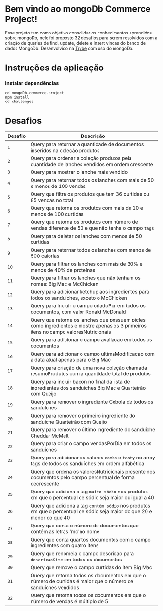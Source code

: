 # Bem vindo ao mongoDb Commerce Project!
Esse projeto tem como objetivo consolidar os conhecimentos aprendidos sobre mongoDb, nele foi proposto 32 desafios para serem resolvidos com a criação de queries de find, update, delete e insert vindas do banco de dados MongoDb. Desenvolvido na [Trybe](https://www.betrybe.com/) com uso do mongoDb.


# Instruções da aplicação
### Instalar dependências
```
cd mongoDb-commerce-project
npm install
cd challenges
```
# Desafios 

| Desafio | Descrição |
|---|---|
| `1` | Query para retornar a quantidade de documentos inseridos na coleção produtos |
| `2` | Query para ordenar a coleção produtos pela quantidade de lanches vendidos em ordem crescente |
| `3` | Query para mostrar o lanche mais vendido |
| `4` | Query para retornar todos os lanches com mais de 50 e menos de 100 vendas |
| `5` | Query que filtra os produtos que tem 36 curtidas ou 85 vendas no total |
| `6` | Query que retorna os produtos com mais de 10 e menos de 100 curtidas |
| `7` | Query que retorna os produtos com número de vendas diferente de 50 e que não tenha o campo `tags` |
| `8` | Query para deletar os lanches com menos de 50 curtidas |
| `9` | Query para retornar todos os lanches com menos de 500 calorias |
| `10` | Query para filtrar os lanches com mais de 30% e menos de 40% de proteínas |
| `11` | Query para filtrar os lanches que não tenham os nomes: Big Mac e McChicken  |
| `12` | Query para adicionar ketchup aos ingredientes para todos os sanduíches, exceto o McChicken |
| `13` | Query para incluir o campo criadoPor em todos os documentos, com valor Ronald McDonald |
| `14` | Query que retorne os lanches que possuem picles como ingredientes e mostre apenas os 3 primeiros itens no campo valoresNutricionais |
| `15` | Query para adicionar o campo avaliacao em todos os documentos |
| `16` | Query para adicionar o campo ultimaModificacao com a data atual apenas para o Big Mac |
| `17` | Query para criação de uma nova coleção chamada resumoProdutos com a quantidade total de produtos |
| `18` | Query para incluir bacon no final da lista de ingredientes dos sanduíches Big Mac e Quarteirão com Queijo |
| `19` | Query para remover o ingrediente Cebola de todos os sanduíches |
| `20` | Query para remover o primeiro ingrediente do sanduíche Quarteirão com Queijo |
| `21` | Query para remover o último ingrediente do sanduíche Cheddar McMelt |
| `22` | Query para criar o campo vendasPorDia em todos os sanduíches  |
| `23` | Query para adicionar os valores `combo` e `tasty` no array tags de todos os sanduíches em ordem alfabética |
| `24` | Query que ordena os valoresNutricionais presente nos documentos pelo campo percentual de forma decrescente |
| `25` | Query que adiciona a tag `muito sódio` nos produtos em que o percentual de sódio seja maior ou igual a 40 |
| `26` | Query que adiciona a tag `contém sódio` nos produtos em que o percentual de sódio seja maior do que 20 e menor do que 40 |
| `27` | Query que conta o número de documentos que contém as letras 'mc'no nome |
| `28` | Query que conta quantos documentos com o campo ingredientes com quatro itens |
| `29` | Query que renomeia o campo descricao para `descricaoSite` em todos os documentos |
| `30` | Query que remove o campo curtidas do item Big Mac |
| `31` | Query que retorna todos os documentos em que o número de curtidas é maior que o número de sanduíches vendidos |
| `32` | Query que retorna todos os documentos em que o número de vendas é múltiplo de 5 |
